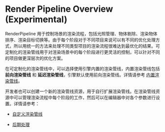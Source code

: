 # Render Pipeline Overview (Experimental)

RenderPipeline 用于控制场景的渲染流程，包括光照管理、物体剔除、渲染物体排序、渲染目标切换等。由于每个阶段对于不同项目来说可以有不同的优化处理方式，所以用统一的方法来处理不同类型项目的渲染流程很难达到最优化的结果。可定制化的渲染管线用于对渲染场景中的每个阶段进行更灵活的控制，可以针对不同的项目做更深层次的优化方案。

在可定制化的渲染管线中，可以选择使用引擎内置的渲染管线，内置渲染管线包括 **前向渲染管线** 和 **延迟渲染管线**，引擎默认使用前向渲染管线。详情请参考 [内置渲染管线](builtin-pipeline.md)。

开发者也可以创建一个新的渲染管线资源，用于自行扩展渲染管线。在渲染管线资源中可以管理渲染流程中每个阶段的工作，然后可以在编辑器中对各个参数进行设置。详情请参考：

- [自定义渲染管线](user-pipeline.md)

- [后期处理](post-process.md)